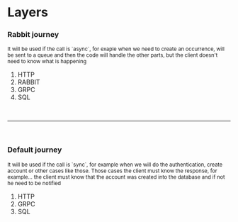 # Layers

### **Rabbit journey**
<small>
It will be used if the call is `async`, for exaple when we need to create an occurrence, will be sent to a queue and then the code will handle the other parts, but the client doesn't need to know what is happening
</small>

1. HTTP
2. RABBIT
3. GRPC
4. SQL


<br/><hr/><br/>


### **Default journey**
<small>
It will be used if the call is `sync`, for example when we will do the authentication, create account or other cases like those. Those cases the client must know the response, for example... the client must know that the account was created into the database and if not he need to be notified
</small>

1. HTTP
2. GRPC
3. SQL

